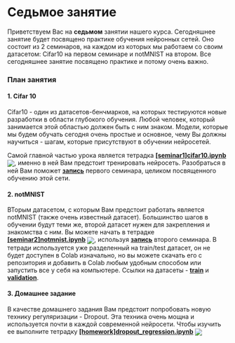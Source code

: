 
# Седьмое занятие
Приветствуем Вас на **седьмом** занятии нашего курса. Сегодняшнее занятие будет посвящено практике обучения нейронных сетей. Оно состоит из 2 семинаров, на каждом из которых мы работаем со своим датасетом: Cifar10 на первом семинаре и notMNIST на втором. Все сегодняшнее занятие посвящено практике и потому очень важно.

### План занятия
#### 1. Cifar 10
Cifar10 - один из датасетов-бенчмарков, на которых тестируются новые разработки в области глубокого обучения. Любой человек, который занимается этой областью должен быть с ним знаком. Модели, которые мы будем обучать сегодня очень простые и основное, чему Вы должны научиться - шагам, которые присутствуют в обучении нейросетей.

Самой главной частью урока является тетрадка [**[seminar1]cifar10.ipynb**](./[seminar1]cifar10.ipynb) [<img src="https://colab.research.google.com/assets/colab-badge.svg" align="center">](https://colab.research.google.com/drive/10sdYfKoaBusV8K4LPqS7gCaUgeJno163), именно в ней Вам предстоит тренировать нейросеть. Разобраться в ней Вам поможет [**запись**](https://www.youtube.com/watch?v=sODip3gxeyQ) первого семинара, целиком посвященного обучению этой сети.

#### 2. notMNIST
ВТорым датасетом, с которым Вам предстоит работать является notMNIST (также очень известный датасет). Большинство шагов  в обучении будут теми же, второй датасет нужен для закрепления и знакомства с ним. Вы можете начать в тетрадке [**[seminar2]notmnist.ipynb**](./[seminar2]notmnist.ipynb) [<img src="https://colab.research.google.com/assets/colab-badge.svg" align="center">](https://colab.research.google.com/drive/1reFpIeEh8r2Gzi6ePggyHfuHYwgG3B_e), используя [**запись**](https://www.youtube.com/watch?v=h9bLT3c4_xw) второго семинара. В тетради используется уже разделенный на train/test датасет, он не будет доступен в Colab изначально, но вы можете скачать его с репозитория и добавить в Colab любым удобным способом или запустить все у себя на компьютере. Ссылки на датасеты - [**train**](./notMNIST_train.zip) и [**validation**](./notMNIST_val.zip).

#### 3. Домашнее задание
В качестве домашнего задания Вам предстоит попробовать новую технику регуляризации - Dropout. Эта техника очень мощна и используется почти в каждой современной нейросети. Чтобы изучить ее выполните тетрадку [**[homework]dropout_regression.ipynb**](./[homework]dropout_regression.ipynb) [<img src="https://colab.research.google.com/assets/colab-badge.svg" align="center">](https://colab.research.google.com/drive/1I-ToI7ssLExfM34v-NLYleIFjlp-VXSa)
